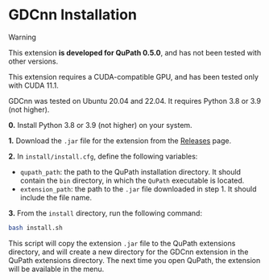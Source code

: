 # GDCnn Installation

> [!WARNING]
> This extension **is developed for QuPath 0.5.0**, and has not been tested with other versions.
>
> This extension requires a CUDA-compatible GPU, and has been tested only with CUDA 11.1.

GDCnn was tested on Ubuntu 20.04 and 22.04. It requires Python 3.8 or 3.9 (not higher).

**0.** Install Python 3.8 or 3.9 (not higher) on your system.

**1.** Download the `.jar` file for the extension from the [Releases](https://github.com/israelMateos/qupath-extension-gdcnn/releases/latest) page.

**2.** In `install/install.cfg`, define the following variables:

- `qupath_path`: the path to the QuPath installation directory. It should contain the `bin` directory, in which the `QuPath` executable is located.
- `extension_path`: the path to the `.jar` file downloaded in step 1. It should include the file name.
  
**3.** From the `install` directory, run the following command:

```bash
bash install.sh
```

This script will copy the extension `.jar` file to the QuPath extensions directory, and will create a new directory for the GDCnn extension in the QuPath extensions directory. The next time you open QuPath, the extension will be available in the menu.